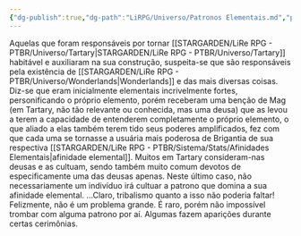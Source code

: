```yaml
---
{"dg-publish":true,"dg-path":"LiRPG/Universo/Patronos Elementais.md","permalink":"/li-rpg/universo/patronos-elementais/","created":"2025-01-12T02:13:09.416-03:00","updated":"2025-01-12T02:31:27.626-03:00"}
---
```



Aquelas que foram responsáveis por tornar [[STARGARDEN/LiRe RPG - PTBR/Universo/Tartary\|STARGARDEN/LiRe RPG - PTBR/Universo/Tartary]] habitável e auxiliaram na sua construção, suspeita-se que são responsáveis pela existência de [[STARGARDEN/LiRe RPG - PTBR/Universo/Wonderlands\|Wonderlands]] e das mais diversas coisas. Diz-se que eram inicialmente elementais incrivelmente fortes, personificando o próprio elemento, porém receberam uma benção de Mag (em Tartary, não tão relevante ou conhecida, mas uma deusa) que as levou a terem a capacidade de entenderem completamente o próprio elemento, o que aliado a elas também terem tido seus poderes amplificados, fez com que cada uma se tornasse a usuária mais poderosa de Brigantia de sua respectiva [[STARGARDEN/LiRe RPG - PTBR/Sistema/Stats/Afinidades Elementais\|afinidade elemental]]. Muitos em Tartary consideram-nas deusas e as cultuam, sendo também muito comum devotos de especificamente uma das deusas apenas. Neste último caso, não necessariamente um indivíduo irá cultuar a patrono que domina a sua afinidade elemental. ...Claro, tribalismo quanto a isso não poderia faltar! Felizmente, não é um problema grande. É raro, porém não impossível trombar com alguma patrono por aí. Algumas fazem aparições durante certas cerimônias.